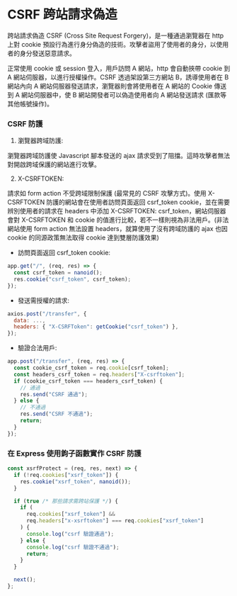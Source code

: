 # CSRF 跨站請求偽造

跨站請求偽造 CSRF (Cross Site Request Forgery)，是一種通過瀏覽器在 http 上對 cookie 預設行為進行身分偽造的技術。攻擊者盜用了使用者的身分，以使用者的身分發送惡意請求。

正常使用 cookie 或 session 登入，用戶訪問 A 網站，http 會自動挾帶 cookie 到 A 網站伺服器，以進行授權操作。CSRF 透過架設第三方網站 B，誘導使用者在 B 網站內向 A 網站伺服器發送請求，瀏覽器則會將使用者在 A 網站的 Cookie 傳送到 A 網站伺服器中，使 B 網站開發者可以偽造使用者向 A 網站發送請求 (匯款等其他帳號操作)。

### CSRF 防護

1. 瀏覽器跨域防護:

瀏覽器跨域防護使 Javascript 腳本發送的 ajax 請求受到了阻擋。這時攻擊者無法對開啟跨域保護的網站進行攻擊。

2. X-CSRFTOKEN:

請求如 form action 不受跨域限制保護 (最常見的 CSRF 攻擊方式)。使用 X-CSRFTOKEN 防護的網站會在使用者訪問頁面返回 csrf_token cookie，並在需要辨別使用者的請求在 headers 中添加 X-CSRFTOKEN: csrf_token，網站伺服器會對 X-CSRFTOKEN 和 cookie 的值進行比較，若不一樣則視為非法用戶。(非法網站使用 form action 無法設置 headers，就算使用了沒有跨域防護的 ajax 也因 cookie 的同源政策無法取得 cookie 達到雙層防護效果)

- 訪問頁面返回 csrf_token cookie:

```js
app.get("/", (req, res) => {
  const csrf_token = nanoid();
  res.cookie("csrf_token", csrf_token);
});
```

- 發送需授權的請求:

```js
axios.post("/transfer", {
  data: ...,
  headers: { "X-CSRFToken": getCookie("csrf_token") },
});
```

- 驗證合法用戶:

```js
app.post("/transfer", (req, res) => {
  const cookie_csrf_token = req.cookie[csrf_token];
  const headers_csrf_token = req.headers["X-csrftoken"];
  if (cookie_csrf_token === headers_csrf_token) {
    // 通過
    res.send("CSRF 通過");
  } else {
    // 不通過
    res.send("CSRF 不通過");
    return;
  }
});
```

### 在 Express 使用鉤子函數實作 CSRF 防護

```js
const xsrfProtect = (req, res, next) => {
  if (!req.cookies["xsrf_token"]) {
    res.cookie("xsrf_token", nanoid());
  }

  if (true /* 那些請求需跨站保護 */) {
    if (
      req.cookies["xsrf_token"] &&
      req.headers["x-xsrftoken"] === req.cookies["xsrf_token"]
    ) {
      console.log("csrf 驗證通過");
    } else {
      console.log("csrf 驗證不通過");
      return;
    }
  }

  next();
};
```
